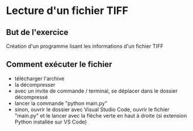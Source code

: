 # Lecture d'un fichier TIFF

## But de l'exercice
Création d'un programme lisant les informations d'un fichier TIFF

## Comment exécuter le fichier
* télécharger l'archive
* la décompresser
* avec un invite de commande / terminal, se déplacer dans le dossier décompressé
* lancer la commande "python main.py"
* sinon, ouvrir le dossier avec Visual Studio Code, ouvrir le fichier "main.py" et le lancer avec la flèche verte en haut à droite (si extension Python installée sur VS Code)